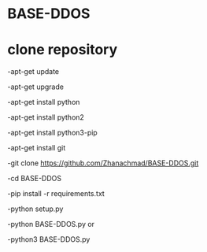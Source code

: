 # BASE-DDOS

# clone repository 
 -apt-get update
 
 -apt-get upgrade
 
 -apt-get install python
 
 -apt-get install python2
 
 -apt-get install python3-pip
 
 -apt-get install git
 
 -git clone https://github.com/Zhanachmad/BASE-DDOS.git

 -cd BASE-DDOS

 -pip install -r requirements.txt

 -python setup.py

 -python BASE-DDOS.py
 or

 -python3 BASE-DDOS.py
